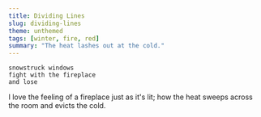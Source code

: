 ```yaml
---
title: Dividing Lines
slug: dividing-lines
theme: unthemed
tags: [winter, fire, red]
summary: "The heat lashes out at the cold."
---
```


```
snowstruck windows
fight with the fireplace
and lose
```

I love the feeling of a fireplace just as it's lit; how the heat sweeps across the room and evicts the cold.
